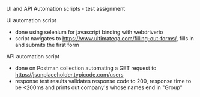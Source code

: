 UI and API Automation scripts - test assignment

UI automation script
  - done using selenium for javascript binding with webdriverio
  - script navigates to https://www.ultimateqa.com/filling-out-forms/, fills in and submits the first form
  
API automation script
  - done on Postman collection automating a GET request to https://jsonplaceholder.typicode.com/users
  - response test results validates response code to 200, response time to be <200ms and prints out company's whose names end in "Group"
